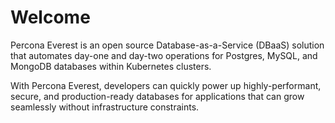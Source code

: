 # Welcome

Percona Everest is an open source Database-as-a-Service (DBaaS) solution that automates day-one and day-two operations for Postgres, MySQL, and MongoDB databases within Kubernetes clusters.

With Percona Everest, developers can quickly power up highly-performant, secure, and production-ready databases for applications that can grow seamlessly without infrastructure constraints. 


[percona_services]: https://www.percona.com/services
[community]: https://www.percona.com/forums/questions-discussions/everest
[Technical Preview]: details/glossary.md#technical-preview
